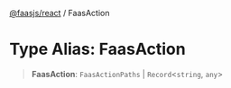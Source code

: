[@faasjs/react](../README.md) / FaasAction

# Type Alias: FaasAction

> **FaasAction**: `FaasActionPaths` \| `Record`\<`string`, `any`\>

